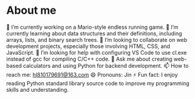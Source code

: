 # About me



🔭 I’m currently working on a Mario-style endless running game.
🌱 I’m currently learning about data structures and their definitions, including arrays, lists, and binary search trees.
👯 I’m looking to collaborate on web development projects, especially those involving HTML, CSS, and JavaScript.
🤔 I’m looking for help with configuring VS Code to use cl.exe instead of gcc for compiling C/C++ code.
💬 Ask me about creating web-based calculators and using Python for backend development.
📫 How to reach me: hl810179691@163.com
😄 Pronouns: Jin
⚡ Fun fact: I enjoy reading Python standard library source code to improve my programming skills and understanding.
